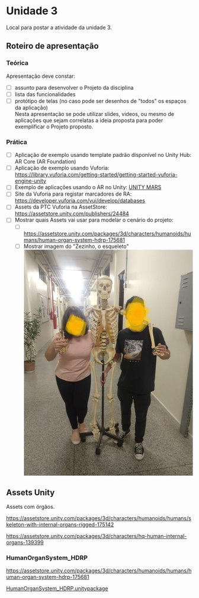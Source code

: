 # Unidade 3

Local para postar a atividade da unidade 3.  

## Roteiro de apresentação

### Teórica

Apresentação deve constar:

- [ ] assunto para desenvolver o Projeto da disciplina  
- [ ] lista das funcionalidades  
- [ ] protótipo de telas (no caso pode ser desenhos de "todos" os espaços da aplicação)  
Nesta apresentação se pode utilizar slides, videos, ou mesmo de aplicações que sejam correlatas a ideia proposta para poder exemplificar o Projeto proposto.

### Prática

- [ ] Aplicação de exemplo usando template padrão disponível no Unity Hub: AR Core (AR Foundation)  
- [ ] Aplicação de exemplo usando Vuforia: <https://library.vuforia.com/getting-started/getting-started-vuforia-engine-unity>  
- [ ] Exemplo de aplicações usando o AR no Unity: [UNITY MARS](https://unity.com/products/unity-mars?utm_source=google&utm_medium=cpc&utm_campaign=cc_dd_upr_amer_amer-t2_en_pu_sem-gg_acq_br-pr_2023-01_brand-at2_cc3022_ev-br_id:71700000105927803&utm_content=cc_dd_upr_amer_pu_sem_gg_ev-br_pros_x_npd_cpc_kw_sd_all_x_x_brand_id:58700008262791741&utm_term=unity&&&&&gad=1&gclid=Cj0KCQjwpPKiBhDvARIsACn-gzDSYdMpI7XAajrSRpYlkY6lVhbZs_d9eIY0hurQIra7xM8yYQU95ygaAkadEALw_wcB&gclsrc=aw.ds)  
- [ ] Site da Vuforia para registar marcadores de RA: <https://developer.vuforia.com/vui/develop/databases>  
- [ ] Assets da PTC Vuforia na AssetStore: <https://assetstore.unity.com/publishers/24484>  
- [ ] Mostrar quais Assets vai usar para modelar o cenário do projeto:  
  - [ ] <https://assetstore.unity.com/packages/3d/characters/humanoids/humans/human-organ-system-hdrp-175681>  
  - [ ] Mostrar imagem do "Zezinho, o esqueleto"  
  ![Zezinho](Zezinho.jpg)  

## Assets Unity

Assets com órgãos.  

<https://assetstore.unity.com/packages/3d/characters/humanoids/humans/skeleton-with-internal-organs-rigged-175142>  

<https://assetstore.unity.com/packages/3d/characters/hq-human-internal-organs-139399>  

### HumanOrganSystem_HDRP

<https://assetstore.unity.com/packages/3d/characters/humanoids/humans/human-organ-system-hdrp-175681>  

[HumanOrganSystem_HDRP.unitypackage](HumanOrganSystem_HDRP.unitypackage)  
